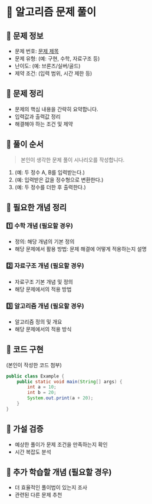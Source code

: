 # 📝 알고리즘 문제 풀이
## 🔹 문제 정보
  * 문제 번호: [문제 제목](문제%20링크)
  * 문제 유형: (예: 구현, 수학, 자료구조 등)
  * 난이도: (예: 브론즈/실버/골드)
  * 제약 조건: (입력 범위, 시간 제한 등)

## 🔹 문제 정리
  * 문제의 핵심 내용을 간략히 요약합니다.
  * 입력값과 출력값 정리
  * 해결해야 하는 조건 및 제약

## 🔹 풀이 순서
  > 본인이 생각한 문제 풀이 시나리오를 작성합니다.
  1. (예: 두 정수 A, B를 입력받는다.)
  2. (예: 입력받은 값을 정수형으로 변환한다.)
  3. (예: 두 정수를 더한 후 출력한다.)

## 🔹 필요한 개념 정리
### 1️⃣ 수학 개념 (필요할 경우)
  * 정의: 해당 개념의 기본 정의
  * 해당 문제에서 활용 방법: 문제 해결에 어떻게 적용하는지 설명
### 2️⃣ 자료구조 개념 (필요할 경우)
  * 자료구조 기본 개념 및 정의
  * 해당 문제에서의 적용 방법
### 3️⃣ 알고리즘 개념 (필요할 경우)
  * 알고리즘 정의 및 개요 
  * 해당 문제에서의 적용 방식

## 🔹 코드 구현
(본인이 작성한 코드 첨부)
```java
public class Example {
    public static void main(String[] args) {
        int a = 10;
        int b = 20;
        System.out.print(a + 20);
    }
}
```
## 🔹 가설 검증
  * 예상한 풀이가 문제 조건을 만족하는지 확인
  * 시간 복잡도 분석
## 🔹 추가 학습할 개념 (필요할 경우)
  * 더 효율적인 풀이법이 있는지 조사
  * 관련된 다른 문제 추천